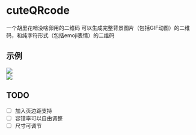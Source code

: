 # cuteQRcode
一个胡里花哨没啥卵用的二维码
可以生成完整背景图片（包括GIF动图）的二维码，和纯字符形式（包括emoji表情）的二维码  
## 示例
![](https://raw.githubusercontent.com/xiyuanpingtadi/cuteQRcode/master/temp/f026baf9ac80b64cb223a8a56c61d738.gif)  
![](https://raw.githubusercontent.com/xiyuanpingtadi/cuteQRcode/master/temp/38c75f3c2621311e1f8a09a6c92a85f3.jpg)  
## TODO
- [ ] 加入页边距支持  
- [ ] 容错率可以自由调整
- [ ] 尺寸可调节
